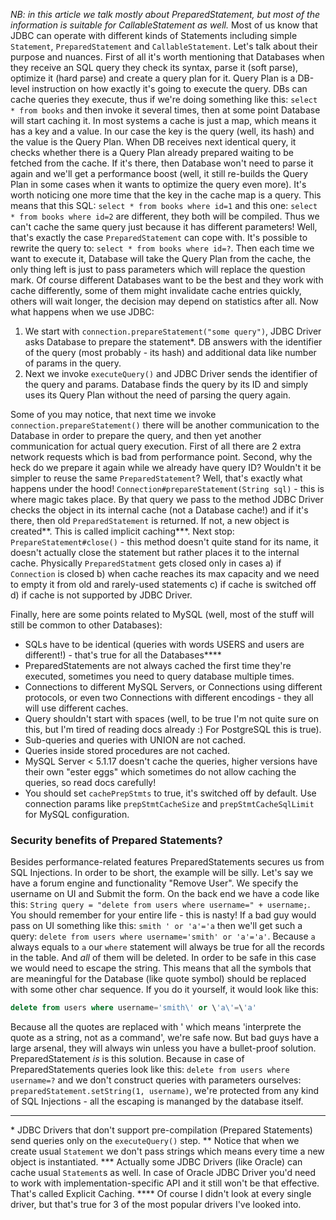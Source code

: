 _NB: in this article we talk mostly about PreparedStatement, but most of the information is suitable for CallableStatement as well._
Most of us know that JDBC can operate with different kinds of Statements including simple `Statement`, `PreparedStatement` and `CallableStatement`. Let's talk about their purpose and nuances.
First of all it's worth mentioning that Databases when they receive an SQL query they check its syntax, parse it (soft parse), optimize it (hard parse) and create a query plan for it. Query Plan is a DB-level instruction on how exactly it's going to execute the query.
DBs can cache queries they execute, thus if we're doing something like this: `select * from books` and then invoke it several times, then at some point Database will start caching it. In most systems a cache is just a map, which means it has a key and a value. In our case the key is the query (well, its hash) and the value is the Query Plan. When DB receives next identical query, it checks whether there is a Query Plan already prepared waiting to be fetched from the cache. If it's there, then Database won't need to parse it again and we'll get a performance boost (well, it still re-builds the Query Plan in some cases when it wants to optimize the query even more).
It's worth noticing one more time that the key in the cache map is a query. This means that this SQL: `select * from books where id=1` and this one: `select * from books where id=2` are different, they both will be compiled. Thus we can't cache the same query just because it has different parameters! Well, that's exactly the case `PreparedStatement` can cope with. It's possible to rewrite the query to: `select * from books where id=?`. Then each time we want to execute it, Database will take the Query Plan from the cache, the only thing left is just to pass parameters which will replace the question mark. Of course different Databases want to be the best and they work with cache differently, some of them might invalidate cache entries quickly, others will wait longer, the decision may depend on statistics after all.
Now what happens when we use JDBC:
1. We start with `connection.prepareStatement("some query")`, JDBC Driver asks Database to prepare the statement*. DB answers with the identifier of the query (most probably - its hash) and additional data like number of params in the query.
2. Next we invoke `executeQuery()` and JDBC Driver sends the identifier of the query and params. Database finds the query by its ID and simply uses its Query Plan without the need of parsing the query again.

Some of you may notice, that next time we invoke `connection.prepareStatement()` there will be another communication to the Database in order to prepare the query, and then yet another communication for actual query execution. First of all there are 2 extra network requests which is bad from performance point. Second, why the heck do we prepare it again while we already have query ID? Wouldn't it be simpler to reuse the same `PreparedStatement`? Well, that's exactly what happens under the hood!
`Connection#prepareStatement(String sql)` - this is where magic takes place. By that query we pass to the method JDBC Driver checks the object in its internal cache (not a Database cache!) and if it's there, then old `PreparedStatement` is returned. If not, a new object is created**. This is called implicit caching***.
Next stop: `PrepareStatement#close()` - this method doesn't quite stand for its name, it doesn't actually close the statement but rather places it to the internal cache. Physically `PreparedStatment` gets closed only in cases a) if `Connection` is closed b) when cache reaches its max capacity and we need to empty it from old and rarely-used statements c) if cache is switched off d) if cache is not supported by JDBC Driver.

Finally, here are some points related to MySQL (well, most of the stuff will still be common to other Databases):
* SQLs have to be identical (queries with words USERS and users are different!) - that's true for all the Databases****
* PreparedStatements are not always cached the first time they're executed, sometimes you need to query database multiple times.
* Connections to different MySQL Servers, or Connections using different protocols, or even two Connections with different encodings - they all will use different caches.
* Query shouldn't start with spaces (well, to be true I'm not quite sure on this, but I'm tired of reading docs already :) For PostgreSQL this is true).
* Sub-queries and queries with UNION are not cached.
* Queries inside stored procedures are not cached.
* MySQL Server < 5.1.17 doesn't cache the queries, higher versions have their own "ester eggs" which sometimes do not allow caching the queries, so read docs carefully!
* You should set `cachePrepStmts` to true, it's switched off by default. Use connection params like `prepStmtCacheSize` and `prepStmtCacheSqlLimit` for MySQL configuration.

### Security benefits of Prepared Statements?
Besides performance-related features PreparedStatements secures us from SQL Injections. In order to be short, the example will be silly. Let's say we have a forum engine and functionality "Remove User". We specify the username on UI and Submit the form. On the back end we have a code like this: `String query = "delete from users where username=" + username;`. You should remember for your entire life - this is nasty! If a bad guy would pass on UI something like this: `smith ' or 'a'='a` then we'll get such a query: `delete from users where username='smith' or 'a'='a'`. Because `a` always equals to `a` our `where` statement will always be true for all the records in the table. And _all_ of them will be deleted. In order to be safe in this case we would need to escape the string. This means that all the symbols that are meaningful for the Database (like quote symbol)
 should be replaced with some other char sequence. If you do it yourself, it would look like this:
```sql
delete from users where username='smith\' or \'a\'=\'a'
```
Because all the quotes are replaced with \' which means 'interprete the quote as a string, not as a command', we're safe now. But bad guys have a large arsenal, they will always win unless you have a bullet-proof solution. PreparedStatement *is* is this solution. Because in case of PreparedStatements queries look like this: `delete from users where username=?` and we don't construct queries with parameters ourselves: `preparedStatement.setString(1, username)`, we're protected from any kind of SQL Injections - all the escaping is mananged by the database itself.

---

 \* JDBC Drivers that don't support pre-compilation (Prepared Statements) send queries only on the `executeQuery()` step.
 ** Notice that when we create usual `Statement` we don't pass strings which means every time a new object is instantiated.
*** Actually some JDBC Drivers (like Oracle) can cache usual `Statement`s as well. In case of Oracle JDBC Driver you'd need to work with implementation-specific API and it still won't be that effective. That's called Explicit Caching.
**** Of course I didn't look at every single driver, but that's true for 3 of the most popular drivers I've looked into.
